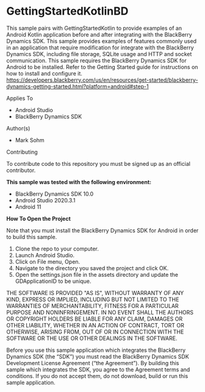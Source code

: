 GettingStartedKotlinBD
================

This sample pairs with GettingStartedKotlin to provide examples of an Android Kotlin application before and
after integrating with the BlackBerry Dynamics SDK.  This sample provides examples of features commonly used
in an application that require modification for integrate with the BlackBerry Dynamics SDK, including
file storage, SQLite usage and HTTP and socket communication.  This sample requires the BlackBerry Dynamics
SDK for Android to be installed.  Refer to the Getting Started guide for instructions on how to install
and configure it.  https://developers.blackberry.com/us/en/resources/get-started/blackberry-dynamics-getting-started.html?platform=android#step-1

Applies To
- Android Studio
- BlackBerry Dynamics SDK

Author(s)
- Mark Sohm

Contributing

To contribute code to this repository you must be signed up as an official contributor.

**This sample was tested with the following environment:**
- BlackBerry Dynamics SDK 10.0
- Android Studio 2020.3.1
- Android 11

**How To Open the Project**


Note that you must install the BlackBerry Dynamics SDK for Android in order to build this sample.

1. Clone the repo to your computer.
2. Launch Android Studio.
3. Click on File menu, Open.
4. Navigate to the directory you saved the project and click OK.
5. Open the settings.json file in the assets directory and update the GDApplicationID to be unique.


THE SOFTWARE IS PROVIDED "AS IS", WITHOUT WARRANTY OF ANY KIND, EXPRESS OR IMPLIED, INCLUDING BUT NOT LIMITED TO THE WARRANTIES OF MERCHANTABILITY, FITNESS FOR A PARTICULAR PURPOSE AND NONINFRINGEMENT. IN NO EVENT SHALL THE AUTHORS OR COPYRIGHT HOLDERS BE LIABLE FOR ANY CLAIM, DAMAGES OR OTHER LIABILITY, WHETHER IN AN ACTION OF CONTRACT, TORT OR OTHERWISE, ARISING FROM, OUT OF OR IN CONNECTION WITH THE SOFTWARE OR THE USE OR OTHER DEALINGS IN THE SOFTWARE.

Before you use this sample application which integrates the BlackBerry Dynamics SDK (the “SDK”) you must read the BlackBerry Dynamics SDK Development License Agreement (“the Agreement”). By building this sample which integrates the SDK, you agree to the Agreement terms and conditions. If you do not accept them, do not download,  build or run this sample application.